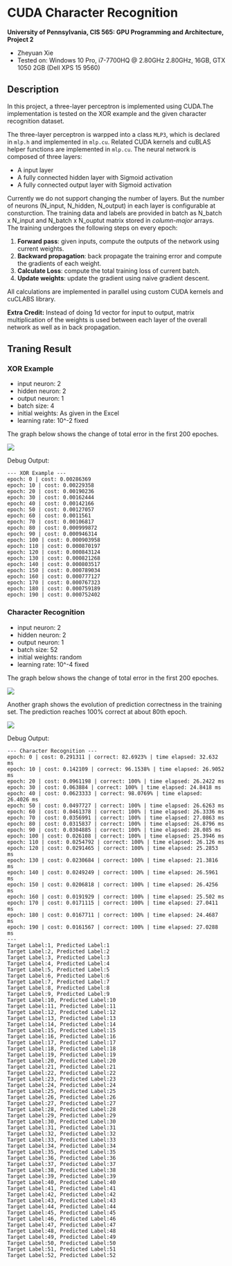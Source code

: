 CUDA Character Recognition
======================

**University of Pennsylvania, CIS 565: GPU Programming and Architecture, Project 2**

* Zheyuan Xie
* Tested on: Windows 10 Pro, i7-7700HQ @ 2.80GHz 2.80GHz, 16GB, GTX 1050 2GB (Dell XPS 15 9560)

## Description
In this project, a three-layer perceptron is implemented using CUDA.The implementation is tested on the XOR example and the given character recognition dataset. 

The three-layer perceptron is warpped into a class `MLP3`, which is declared in `mlp.h` and implemented in `mlp.cu`. Related CUDA kernels and cuBLAS helper functions are implemented in `mlp.cu`. The neural network is composed of three layers:
 - A input layer
 - A fully connected hidden layer with Sigmoid activation
 - A fully connected output layer with Sigmoid activation

Currently we do not support changing the number of layers. But the number of neurons (N_input, N_hidden, N_output) in each layer is configurable at consturction. The training data and labels are provided in batch as N_batch x N_input and N_batch x N_ouptut matrix stored in *column-major* arrays. The training undergoes the following steps on every epoch:
 
 1. **Forward pass**: given inputs, compute the outputs of the network using current weights.
 2. **Backward propagation**: back propagate the training error and compute the gradients of each weight.
 3. **Calculate Loss**: compute the total training loss of current batch.
 4. **Update weights**: update the gradient using naive gradient descent.

 All calculations are implemented in parallel using custom CUDA kernels and cuCLABS library.

 **Extra Credit:** Instead of doing 1d vector for input to output, matrix multiplication of the weights is used between each layer of the overall network as well as in back propagation.

## Traning Result
### XOR Example
 - input neuron: 2
 - hidden neuron: 2
 - output neuron: 1
 - batch size: 4
 - initial weights: As given in the Excel
 - learning rate: 10^-2 fixed

The graph below shows the change of total error in the first 200 epoches.

![](img/xor_curve.jpg)

Debug Output:
```
--- XOR Example ---
epoch: 0 | cost: 0.00286369
epoch: 10 | cost: 0.00229358
epoch: 20 | cost: 0.00190236
epoch: 30 | cost: 0.00162444
epoch: 40 | cost: 0.00142166
epoch: 50 | cost: 0.00127057
epoch: 60 | cost: 0.0011561
epoch: 70 | cost: 0.00106817
epoch: 80 | cost: 0.000999872
epoch: 90 | cost: 0.000946314
epoch: 100 | cost: 0.000903958
epoch: 110 | cost: 0.000870197
epoch: 120 | cost: 0.000843124
epoch: 130 | cost: 0.000821268
epoch: 140 | cost: 0.000803517
epoch: 150 | cost: 0.000789034
epoch: 160 | cost: 0.000777127
epoch: 170 | cost: 0.000767323
epoch: 180 | cost: 0.000759189
epoch: 190 | cost: 0.000752402
```

### Character Recognition
 - input neuron: 2
 - hidden neuron: 2
 - output neuron: 1
 - batch size: 52
 - initial weights: random
 - learning rate: 10^-4 fixed

 The graph below shows the change of total error in the first 200 epoches.

 ![](img/image_curve.jpg)

 Another graph shows the evolution of prediction correctness in the training set. The prediction reaches 100% correct at about 80th epoch.

 ![](img/image_corr.jpg)

Debug Output:
```
--- Character Recognition ---
epoch: 0 | cost: 0.291311 | correct: 82.6923% | time elapsed: 32.632 ms
epoch: 10 | cost: 0.142109 | correct: 96.1538% | time elapsed: 26.9052 ms
epoch: 20 | cost: 0.0961198 | correct: 100% | time elapsed: 26.2422 ms
epoch: 30 | cost: 0.063884 | correct: 100% | time elapsed: 24.8418 ms
epoch: 40 | cost: 0.0623333 | correct: 98.0769% | time elapsed: 26.4026 ms
epoch: 50 | cost: 0.0497727 | correct: 100% | time elapsed: 26.6263 ms
epoch: 60 | cost: 0.0461378 | correct: 100% | time elapsed: 26.3336 ms
epoch: 70 | cost: 0.0356991 | correct: 100% | time elapsed: 27.0863 ms
epoch: 80 | cost: 0.0315837 | correct: 100% | time elapsed: 26.8796 ms
epoch: 90 | cost: 0.0304885 | correct: 100% | time elapsed: 28.085 ms
epoch: 100 | cost: 0.026108 | correct: 100% | time elapsed: 25.3946 ms
epoch: 110 | cost: 0.0254792 | correct: 100% | time elapsed: 26.126 ms
epoch: 120 | cost: 0.0291465 | correct: 100% | time elapsed: 25.2853 ms
epoch: 130 | cost: 0.0230684 | correct: 100% | time elapsed: 21.3816 ms
epoch: 140 | cost: 0.0249249 | correct: 100% | time elapsed: 26.5961 ms
epoch: 150 | cost: 0.0206818 | correct: 100% | time elapsed: 26.4256 ms
epoch: 160 | cost: 0.0191929 | correct: 100% | time elapsed: 25.502 ms
epoch: 170 | cost: 0.0171115 | correct: 100% | time elapsed: 27.0411 ms
epoch: 180 | cost: 0.0167711 | correct: 100% | time elapsed: 24.4687 ms
epoch: 190 | cost: 0.0161567 | correct: 100% | time elapsed: 27.0288 ms
---
Target Label:1, Predicted Label:1
Target Label:2, Predicted Label:2
Target Label:3, Predicted Label:3
Target Label:4, Predicted Label:4
Target Label:5, Predicted Label:5
Target Label:6, Predicted Label:6
Target Label:7, Predicted Label:7
Target Label:8, Predicted Label:8
Target Label:9, Predicted Label:9
Target Label:10, Predicted Label:10
Target Label:11, Predicted Label:11
Target Label:12, Predicted Label:12
Target Label:13, Predicted Label:13
Target Label:14, Predicted Label:14
Target Label:15, Predicted Label:15
Target Label:16, Predicted Label:16
Target Label:17, Predicted Label:17
Target Label:18, Predicted Label:18
Target Label:19, Predicted Label:19
Target Label:20, Predicted Label:20
Target Label:21, Predicted Label:21
Target Label:22, Predicted Label:22
Target Label:23, Predicted Label:23
Target Label:24, Predicted Label:24
Target Label:25, Predicted Label:25
Target Label:26, Predicted Label:26
Target Label:27, Predicted Label:27
Target Label:28, Predicted Label:28
Target Label:29, Predicted Label:29
Target Label:30, Predicted Label:30
Target Label:31, Predicted Label:31
Target Label:32, Predicted Label:32
Target Label:33, Predicted Label:33
Target Label:34, Predicted Label:34
Target Label:35, Predicted Label:35
Target Label:36, Predicted Label:36
Target Label:37, Predicted Label:37
Target Label:38, Predicted Label:38
Target Label:39, Predicted Label:39
Target Label:40, Predicted Label:40
Target Label:41, Predicted Label:41
Target Label:42, Predicted Label:42
Target Label:43, Predicted Label:43
Target Label:44, Predicted Label:44
Target Label:45, Predicted Label:45
Target Label:46, Predicted Label:46
Target Label:47, Predicted Label:47
Target Label:48, Predicted Label:48
Target Label:49, Predicted Label:49
Target Label:50, Predicted Label:50
Target Label:51, Predicted Label:51
Target Label:52, Predicted Label:52
```
